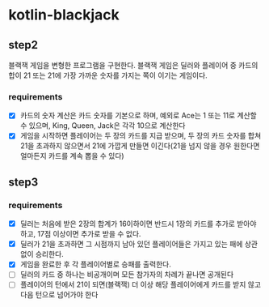 # kotlin-blackjack

## step2
블랙잭 게임을 변형한 프로그램을 구현한다. 블랙잭 게임은 딜러와 플레이어 중 카드의 합이 21 또는 21에 가장 가까운 숫자를 가지는 쪽이 이기는 게임이다.

### requirements
- [x] 카드의 숫자 계산은 카드 숫자를 기본으로 하며, 예외로 Ace는 1 또는 11로 계산할 수 있으며, King, Queen, Jack은 각각 10으로 계산한다
- [x] 게임을 시작하면 플레이어는 두 장의 카드를 지급 받으며, 두 장의 카드 숫자를 합쳐 21을 초과하지 않으면서 21에 가깝게 만들면 이긴다(21을 넘지 않을 경우 원한다면 얼마든지 카드를 계속 뽑을 수 있다)

## step3

### requirements
- [x] 딜러는 처음에 받은 2장의 합계가 16이하이면 반드시 1장의 카드를 추가로 받아야 하고, 17점 이상이면 추가로 받을 수 없다.
- [x] 딜러가 21을 초과하면 그 시점까지 남아 있던 플레이어들은 가지고 있는 패에 상관 없이 승리한다.
- [x] 게임을 완료한 후 각 플레이어별로 승패를 출력한다.
- [ ] 딜러의 카드 중 하나는 비공개이며 모든 참가자의 차례가 끝나면 공개된다
- [ ] 플레이어의 턴에서 21이 되면(블랙잭) 더 이상 해당 플레이어에게 카드를 받지 않고 다음 턴으로 넘어가야 한다

